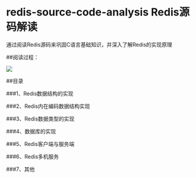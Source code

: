 # redis-source-code-analysis Redis源码解读

通过阅读Redis源码来巩固C语言基础知识，并深入了解Redis的实现原理

##阅读过程：

![](http://www.shixinke.com/zb_users/upload/2016/08/201608101470822273144739.png)

##目录

###1、Redis数据结构的实现

###2、Redis内在编码数据结构实现

###3、Redis数据类型的实现

###4、数据库的实现

###5、Redis客户端与服务端

###6、Redis多机服务

###7、其他

